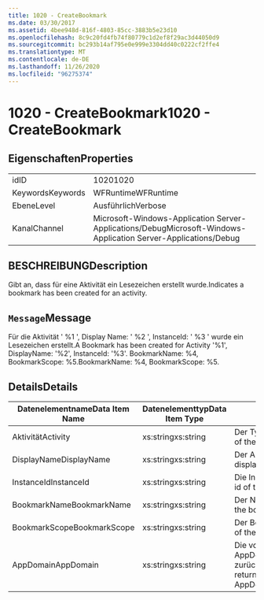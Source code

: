 ```yaml
---
title: 1020 - CreateBookmark
ms.date: 03/30/2017
ms.assetid: 4bee948d-816f-4803-85cc-3883b5e23d10
ms.openlocfilehash: 8c9c20fd4fb74f80779c1d2ef8f29ac3d44050d9
ms.sourcegitcommit: bc293b14af795e0e999e3304dd40c0222cf2ffe4
ms.translationtype: MT
ms.contentlocale: de-DE
ms.lasthandoff: 11/26/2020
ms.locfileid: "96275374"
---
```

# <a name="1020---createbookmark"></a><span data-ttu-id="b1c88-102">1020 - CreateBookmark</span><span class="sxs-lookup"><span data-stu-id="b1c88-102">1020 - CreateBookmark</span></span>

## <a name="properties"></a><span data-ttu-id="b1c88-103">Eigenschaften</span><span class="sxs-lookup"><span data-stu-id="b1c88-103">Properties</span></span>  
  
|||  
|-|-|  
|<span data-ttu-id="b1c88-104">id</span><span class="sxs-lookup"><span data-stu-id="b1c88-104">ID</span></span>|<span data-ttu-id="b1c88-105">1020</span><span class="sxs-lookup"><span data-stu-id="b1c88-105">1020</span></span>|  
|<span data-ttu-id="b1c88-106">Keywords</span><span class="sxs-lookup"><span data-stu-id="b1c88-106">Keywords</span></span>|<span data-ttu-id="b1c88-107">WFRuntime</span><span class="sxs-lookup"><span data-stu-id="b1c88-107">WFRuntime</span></span>|  
|<span data-ttu-id="b1c88-108">Ebene</span><span class="sxs-lookup"><span data-stu-id="b1c88-108">Level</span></span>|<span data-ttu-id="b1c88-109">Ausführlich</span><span class="sxs-lookup"><span data-stu-id="b1c88-109">Verbose</span></span>|  
|<span data-ttu-id="b1c88-110">Kanal</span><span class="sxs-lookup"><span data-stu-id="b1c88-110">Channel</span></span>|<span data-ttu-id="b1c88-111">Microsoft-Windows-Application Server-Applications/Debug</span><span class="sxs-lookup"><span data-stu-id="b1c88-111">Microsoft-Windows-Application Server-Applications/Debug</span></span>|  
  
## <a name="description"></a><span data-ttu-id="b1c88-112">BESCHREIBUNG</span><span class="sxs-lookup"><span data-stu-id="b1c88-112">Description</span></span>  

 <span data-ttu-id="b1c88-113">Gibt an, dass für eine Aktivität ein Lesezeichen erstellt wurde.</span><span class="sxs-lookup"><span data-stu-id="b1c88-113">Indicates a bookmark has been created for an activity.</span></span>  
  
## <a name="message"></a><span data-ttu-id="b1c88-114">`Message`</span><span class="sxs-lookup"><span data-stu-id="b1c88-114">Message</span></span>  

 <span data-ttu-id="b1c88-115">Für die Aktivität ' %1 ', Display Name: ' %2 ', InstanceId: ' %3 ' wurde ein Lesezeichen erstellt.</span><span class="sxs-lookup"><span data-stu-id="b1c88-115">A Bookmark has been created for Activity '%1', DisplayName: '%2', InstanceId: '%3'.</span></span>  <span data-ttu-id="b1c88-116">BookmarkName: %4, BookmarkScope: %5.</span><span class="sxs-lookup"><span data-stu-id="b1c88-116">BookmarkName: %4, BookmarkScope: %5.</span></span>  
  
## <a name="details"></a><span data-ttu-id="b1c88-117">Details</span><span class="sxs-lookup"><span data-stu-id="b1c88-117">Details</span></span>  
  
|<span data-ttu-id="b1c88-118">Datenelementname</span><span class="sxs-lookup"><span data-stu-id="b1c88-118">Data Item Name</span></span>|<span data-ttu-id="b1c88-119">Datenelementtyp</span><span class="sxs-lookup"><span data-stu-id="b1c88-119">Data Item Type</span></span>|<span data-ttu-id="b1c88-120">BESCHREIBUNG</span><span class="sxs-lookup"><span data-stu-id="b1c88-120">Description</span></span>|  
|--------------------|--------------------|-----------------|  
|<span data-ttu-id="b1c88-121">Aktivität</span><span class="sxs-lookup"><span data-stu-id="b1c88-121">Activity</span></span>|<span data-ttu-id="b1c88-122">xs:string</span><span class="sxs-lookup"><span data-stu-id="b1c88-122">xs:string</span></span>|<span data-ttu-id="b1c88-123">Der Typname der Aktivität.</span><span class="sxs-lookup"><span data-stu-id="b1c88-123">The type name of the activity.</span></span>|  
|<span data-ttu-id="b1c88-124">DisplayName</span><span class="sxs-lookup"><span data-stu-id="b1c88-124">DisplayName</span></span>|<span data-ttu-id="b1c88-125">xs:string</span><span class="sxs-lookup"><span data-stu-id="b1c88-125">xs:string</span></span>|<span data-ttu-id="b1c88-126">Der Anzeigename der Aktivität.</span><span class="sxs-lookup"><span data-stu-id="b1c88-126">The display name of the activity.</span></span>|  
|<span data-ttu-id="b1c88-127">InstanceId</span><span class="sxs-lookup"><span data-stu-id="b1c88-127">InstanceId</span></span>|<span data-ttu-id="b1c88-128">xs:string</span><span class="sxs-lookup"><span data-stu-id="b1c88-128">xs:string</span></span>|<span data-ttu-id="b1c88-129">Die Instanz-ID der Aktivität.</span><span class="sxs-lookup"><span data-stu-id="b1c88-129">The instance id of the activity.</span></span>|  
|<span data-ttu-id="b1c88-130">BookmarkName</span><span class="sxs-lookup"><span data-stu-id="b1c88-130">BookmarkName</span></span>|<span data-ttu-id="b1c88-131">xs:string</span><span class="sxs-lookup"><span data-stu-id="b1c88-131">xs:string</span></span>|<span data-ttu-id="b1c88-132">Der Name des Lesezeichens.</span><span class="sxs-lookup"><span data-stu-id="b1c88-132">The name of the bookmark.</span></span>|  
|<span data-ttu-id="b1c88-133">BookmarkScope</span><span class="sxs-lookup"><span data-stu-id="b1c88-133">BookmarkScope</span></span>|<span data-ttu-id="b1c88-134">xs:string</span><span class="sxs-lookup"><span data-stu-id="b1c88-134">xs:string</span></span>|<span data-ttu-id="b1c88-135">Der Bereich des Lesezeichens.</span><span class="sxs-lookup"><span data-stu-id="b1c88-135">The scope of the bookmark.</span></span>|  
|<span data-ttu-id="b1c88-136">AppDomain</span><span class="sxs-lookup"><span data-stu-id="b1c88-136">AppDomain</span></span>|<span data-ttu-id="b1c88-137">xs:string</span><span class="sxs-lookup"><span data-stu-id="b1c88-137">xs:string</span></span>|<span data-ttu-id="b1c88-138">Die von AppDomain.CurrentDomain.FriendlyName zurückgegebene Zeichenfolge.</span><span class="sxs-lookup"><span data-stu-id="b1c88-138">The string returned by AppDomain.CurrentDomain.FriendlyName.</span></span>|
